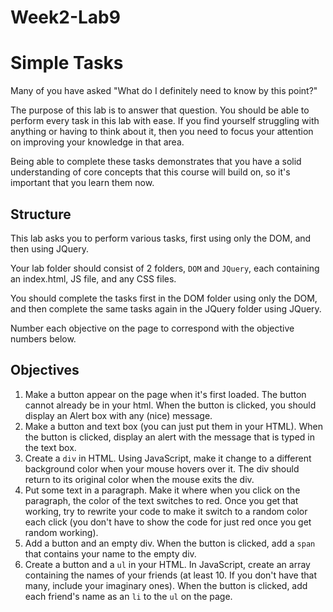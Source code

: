 # Week2-Lab9

# Simple Tasks
Many of you have asked "What do I definitely need to know by this point?"

The purpose of this lab is to answer that question. You should be able to perform every task in this lab with ease. If you find yourself struggling with anything or having to think about it, then you need to focus your attention on improving your knowledge in that area.

Being able to complete these tasks demonstrates that you have a solid understanding of core concepts that this course will build on, so it's important that you learn them now.

## Structure
This lab asks you to perform various tasks, first using only the DOM, and then using JQuery.

Your lab folder should consist of 2 folders, `DOM` and `JQuery`, each containing an index.html, JS file, and any CSS files.

You should complete the tasks first in the DOM folder using only the DOM, and then complete the same tasks again in the JQuery folder using JQuery.

Number each objective on the page to correspond with the objective numbers below.

## Objectives
1. Make a button appear on the page when it's first loaded. The button cannot already be in your html. When the button is clicked, you should display an Alert box with any (nice) message.
2. Make a button and text box (you can just put them in your HTML). When the button is clicked, display an alert with the message that is typed in the text box.
3. Create a `div` in HTML. Using JavaScript, make it change to a different background color when your mouse hovers over it. The div should return to its original color when the mouse exits the div.
4. Put some text in a paragraph. Make it where when you click on the paragraph, the color of the text switches to red. Once you get that working, try to rewrite your code to make it switch to a random color each click (you don't have to show the code for just red once you get random working).
5. Add a button and an empty div. When the button is clicked, add a `span` that contains your name to the empty div.
6. Create a button and a `ul` in your HTML. In JavaScript, create an array containing the names of your friends (at least 10. If you don't have that many, include your imaginary ones). When the button is clicked, add each friend's name as an `li` to the `ul` on the page.